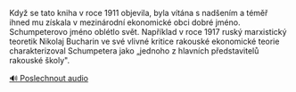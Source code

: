 
Když se tato kniha v roce 1911 objevila, byla vítána s nadšením a téměř ihned mu získala v mezinárodní ekonomické obci dobré jméno. Schumpeterovo jméno oblétlo svět. Například v roce 1917 ruský marxistický teoretik Nikolaj Bucharin ve své vlivné kritice rakouské ekonomické teorie charakterizoval Schumpetera jako „jednoho z hlavních představitelů rakouské školy".

[🔊 Poslechnout audio](/data/7-paragraphs/audio/chapter_175/para_006-Kdy-se-tato-kniha-v-roce-1911-objevila-byla-vt.mp3)
